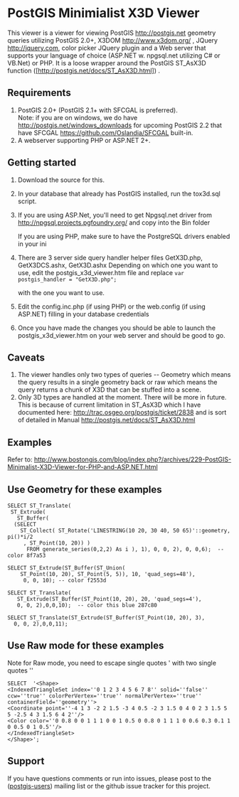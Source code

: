 PostGIS Minimialist X3D Viewer 
================
This viewer is a viewer for viewing PostGIS http://postgis.net geometry queries utilizing PostGIS 2.0+,
 X3DOM http://www.x3dom.org/
, JQuery http://jquery.com, color picker JQuery plugin and a Web server that supports your language of choice (ASP.NET w. npgsql.net utilizing C# or VB.Net)
or PHP.  It is a loose wrapper around the PostGIS ST_AsX3D function ([http://postgis.net/docs/ST_AsX3D.html]) .

Requirements
--------------
 1. PostGIS 2.0+ (PostGIS 2.1+ with SFCGAL is preferred).  
    Note: if you are on windows, we do have http://postgis.net/windows_downloads for upcoming PostGIS 2.2
	that have SFCGAL https://github.com/Oslandia/SFCGAL built-in.
 2. A webserver supporting PHP or ASP.NET 2+.
 
Getting started
---------------
 1. Download the source for this.
 2. In your database that already has PostGIS installed, run the tox3d.sql script.
 3. If you are using ASP.Net, you'll need to get Npgsql.net driver 
    from http://npgsql.projects.pgfoundry.org/ and copy into the Bin folder

	If you are using PHP, make sure to have the PostgreSQL drivers enabled in your ini
 4. There are 3 server side query handler helper files GetX3D.php, GetX3DCS.ashx, GetX3D.ashx
    Depending on which one you want to use, edit the postgis_x3d_viewer.htm file and replace 
	``var postgis_handler = "GetX3D.php";``  
	 
	 with the one you want to use.
	
 5. Edit the config.inc.php (if using PHP) or the web.config (if using ASP.NET) filling in your database credentials
 6. Once you have made the changes you should be able to launch the postgis_x3d_viewer.htm on your web server and should be good to go.

Caveats
--------------- 
 1. The viewer handles only two types of queries -- Geometry which means the query results in a single geometry back
    or raw  which means the query returns a chunk of X3D that can be stuffed into a scene.
 2. Only 3D types are handled at the moment.  There will be more in future.  This is because of current limitation in ST_AsX3D
    which I have documented here: http://trac.osgeo.org/postgis/ticket/2838 and is sort of detailed in Manual
	http://postgis.net/docs/ST_AsX3D.html
	
Examples
----------
Refer to: http://www.bostongis.com/blog/index.php?/archives/229-PostGIS-Minimalist-X3D-Viewer-for-PHP-and-ASP.NET.html

Use Geometry for these examples
--------------------------------
```
SELECT ST_Translate(
 ST_Extrude(
   ST_Buffer(
  (SELECT 
    ST_Collect( ST_Rotate('LINESTRING(10 20, 30 40, 50 65)'::geometry, pi()*i/2
     , ST_Point(10, 20)) ) 
      FROM generate_series(0,2,2) As i ), 1), 0, 0, 2), 0, 0,6);  --color 8f7a53
```

```
SELECT ST_Extrude(ST_Buffer(ST_Union(
    ST_Point(10, 20), ST_Point(5, 5)), 10, 'quad_segs=48'),
     0, 0, 10); -- color f2553d
```

```
SELECT ST_Translate(
   ST_Extrude(ST_Buffer(ST_Point(10, 20), 20, 'quad_segs=4'),
   0, 0, 2),0,0,10);  -- color this blue 287c80
```

```
SELECT ST_Translate(ST_Extrude(ST_Buffer(ST_Point(10, 20), 3), 
  0, 0, 2),0,0,11);
```
  
  
Use Raw mode for these examples
--------------------------------
Note for Raw mode, you need to escape single quotes ' with two single quotes ''

```
SELECT  '<Shape>
<IndexedTriangleSet index=''0 1 2 3 4 5 6 7 8'' solid=''false'' ccw=''true'' colorPerVertex=''true'' normalPerVertex=''true'' containerField=''geometry''>
<Coordinate point=''-4 1 3 -2 2 1.5 -3 4 0.5 -2 3 1.5 0 4 0 2 3 1.5 5 5 -2.5 4 3 1.5 6 4 2''/>
<Color color=''0 0.8 0 0 1 1 1 0 0 1 0.5 0 0.8 0 1 1 1 0 0.6 0.3 0.1 1 0 0.5 0 1 0.5''/>
</IndexedTriangleSet>
</Shape>';
```

Support
------------
If you have questions comments or run into issues, please post to the ([postgis-users][]) mailing list or the github issue tracker for this project.




[postgis-site]:   http://postgis.net/
[postgis-users]:  http://lists.osgeo.org/mailman/listinfo/postgis-users